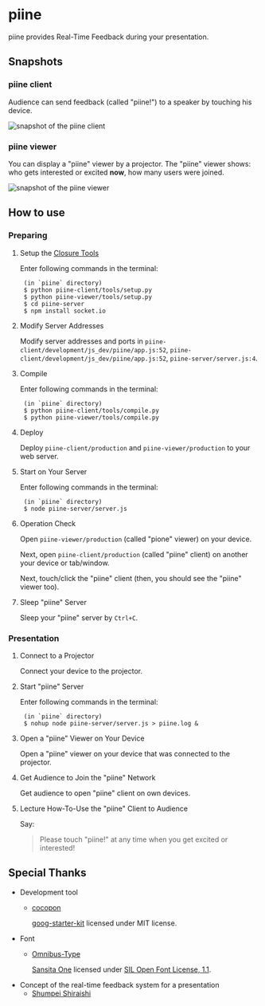 piine
=====
piine provides Real-Time Feedback during your presentation.


Snapshots
---------

### piine client
Audience can send feedback (called "piine!") to a speaker by touching his device.

![snapshot of the piine client](http://orgachem.github.io/piine/images/snapshot-client.png)


### piine viewer
You can display a "piine" viewer by a projector.
The "piine" viewer shows: who gets interested or excited **now**, how many users were joined.

![snapshot of the piine viewer](http://orgachem.github.io/piine/images/snapshot-viewer.png)


How to use
----------

### Preparing

1. Setup the [Closure Tools](https://developers.google.com/closure/)

    Enter following commands in the terminal:

        (in `piine` directory)
        $ python piine-client/tools/setup.py
        $ python piine-viewer/tools/setup.py
        $ cd piine-server
        $ npm install socket.io

2. Modify Server Addresses

    Modify server addresses and ports in `piine-client/development/js_dev/piine/app.js:52`, `piine-client/development/js_dev/piine/app.js:52`, `piine-server/server.js:4`.

3. Compile

    Enter following commands in the terminal:

        (in `piine` directory)
        $ python piine-client/tools/compile.py
        $ python piine-viewer/tools/compile.py

4. Deploy

    Deploy `piine-client/production` and `piine-viewer/production` to your web server.

5. Start on Your Server

    Enter following commands in the terminal:

        (in `piine` directory)
        $ node piine-server/server.js

6. Operation Check

    Open `piine-viewer/production` (called "pione" viewer) on your device.

    Next, open `piine-client/production` (called "piine" client) on another your device or tab/window.

    Next, touch/click the "piine" client (then, you should see the "piine" viewer too).
 
7. Sleep "piine" Server

    Sleep your "piine" server by `Ctrl+C`.

### Presentation

1. Connect to a Projector

    Connect your device to the projector.

2. Start "piine" Server

    Enter following commands in the terminal:

        (in `piine` directory)
        $ nohup node piine-server/server.js > piine.log &

3. Open a "piine" Viewer on Your Device

    Open a "piine" viewer on your device that was connected to the projector.

4. Get Audience to Join the "piine" Network

    Get audience to open "piine" client on own devices.

5. Lecture How-To-Use the "piine" Client to Audience

    Say:

    > Please touch "piine!" at any time when you get excited or interested!


Special Thanks
--------------

 * Development tool
   * [cocopon](https://github.com/cocopon)

     [goog-starter-kit](https://github.com/cocopon/goog-starter-kit) licensed under MIT license.
 * Font
   * [Omnibus-Type](https://plus.google.com/115141460305554867239/about)

     [Sansita One](http://www.google.com/fonts/specimen/Sansita+One) licensed under [SIL Open Font License, 1.1](http://scripts.sil.org/OFL).
 * Concept of the real-time feedback system for a presentation
   * [Shumpei Shiraishi](https://twitter.com/Shumpei)
